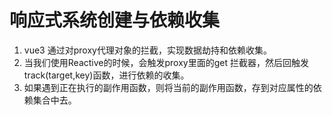 # 响应式系统创建与依赖收集
1. vue3 通过对proxy代理对象的拦截，实现数据劫持和依赖收集。
2. 当我们使用Reactive的时候，会触发proxy里面的get 拦截器，然后回触发track(target,key)函数，进行依赖的收集。
3. 如果遇到正在执行的副作用函数，则将当前的副作用函数，存到对应属性的依赖集合中去。